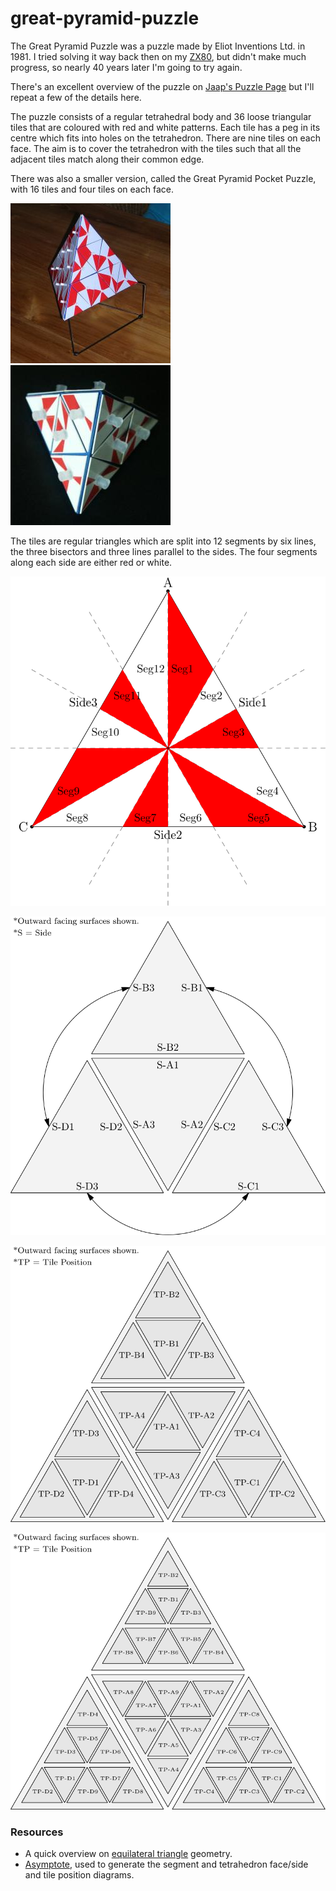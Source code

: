 # great-pyramid-puzzle
The Great Pyramid Puzzle was a puzzle made by Eliot Inventions Ltd. in 1981. I tried solving it way back then on my 
[ZX80](https://en.wikipedia.org/wiki/ZX80), but didn't make much progress, so nearly 40 years later I'm going to try again.

There's an excellent overview of the puzzle on [Jaap's Puzzle Page](https://www.jaapsch.net/puzzles/pyramid.htm) but I'll repeat a
few of the details here.

The puzzle consists of a regular tetrahedral body and 36 loose triangular tiles that are coloured with red and white patterns. 
Each tile has a peg in its centre which fits into holes on the tetrahedron. There are nine tiles on each face. The aim is to cover
the tetrahedron with the tiles such that all the adjacent tiles match along their common edge.

There was also a smaller version, called the Great Pyramid Pocket Puzzle, with 16 tiles and four tiles on each face.

![Image of Great Pyramid](https://raw.githubusercontent.com/RatJuggler/great-pyramid-puzzle/master/images/great-pyramid.jpg)
![Image of Pocket Pyramid](https://raw.githubusercontent.com/RatJuggler/great-pyramid-puzzle/master/images/pocket-pyramid.jpg)

The tiles are regular triangles which are split into 12 segments by six lines, the three bisectors and three lines parallel to the
sides. The four segments along each side are either red or white.

![Image of Tile Segments](https://raw.githubusercontent.com/RatJuggler/great-pyramid-puzzle/master/images/tile.svg)

![Image of Tile Segments](https://raw.githubusercontent.com/RatJuggler/great-pyramid-puzzle/master/images/tetrahedron-faces.svg)

![Image of Tile Segments](https://raw.githubusercontent.com/RatJuggler/great-pyramid-puzzle/master/images/tetrahedron-tiles-pocket.svg)

![Image of Tile Segments](https://raw.githubusercontent.com/RatJuggler/great-pyramid-puzzle/master/images/tetrahedron-tiles-great.svg)

### Resources
- A quick overview on [equilateral triangle](https://en.wikipedia.org/wiki/Equilateral_triangle) geometry.
- [Asymptote](https://asymptote.sourceforge.io/), used to generate the segment and tetrahedron face/side and tile position diagrams.

